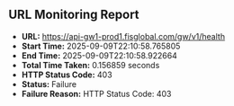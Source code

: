 ## URL Monitoring Report

- **URL:** https://api-gw1-prod1.fisglobal.com/gw/v1/health
- **Start Time:** 2025-09-09T22:10:58.765805
- **End Time:** 2025-09-09T22:10:58.922664
- **Total Time Taken:** 0.156859 seconds
- **HTTP Status Code:** 403
- **Status:** Failure
- **Failure Reason:** HTTP Status Code: 403
